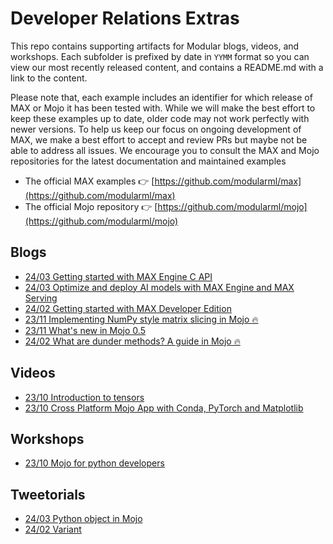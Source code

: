 # Developer Relations Extras

This repo contains supporting artifacts for Modular blogs, videos, and
workshops. Each subfolder is prefixed by date in `YYMM` format so you can view our
most recently released content, and contains a README.md with a link to the
content.

Please note that, each example includes an identifier for which release of MAX
or Mojo it has been tested with. While we will make the best effort to keep
these examples up to date, older code may not work perfectly with newer
versions. To help us keep our focus on ongoing development of MAX, we make a
best effort to accept and review PRs but maybe not be able to address all
issues. We encourage you to consult the MAX and Mojo repositories for the latest
documentation and maintained examples

- The official MAX examples 👉 [https://github.com/modularml/max](https://github.com/modularml/max)
- The official Mojo repository 👉 [https://github.com/modularml/mojo](https://github.com/modularml/mojo)

## Blogs

- [24/03 Getting started with MAX Engine C API](./blogs/2403-max-engine-c-api)
- [24/03 Optimize and deploy AI models with MAX Engine and MAX Serving](./blogs/max-optimize-deploy)
- [24/02 Getting started with MAX Developer Edition](./blogs/max-blogpost-demos)
- [23/11 Implementing NumPy style matrix slicing in Mojo 🔥](./blogs/mojo-matrix-slice)
- [23/11 What's new in Mojo 0.5](./blogs/whats-new-0-5)
- [24/02 What are dunder methods? A guide in Mojo 🔥](./blogs/mojo-dunder)

## Videos

- [23/10 Introduction to tensors](./videos/introduction-to-tensors)
- [23/10 Cross Platform Mojo App with Conda, PyTorch and Matplotlib](./videos/mojo-plotter)

## Workshops

- [23/10 Mojo for python developers](./workshops/mojo-for-python-developers)

## Tweetorials

- [24/03 Python object in Mojo](./tweetorials/py-obj/)
- [24/02 Variant](./tweetorials/variant/)
